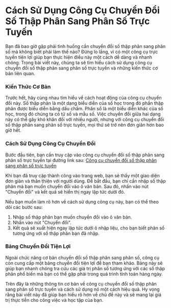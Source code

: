 Cách Sử Dụng Công Cụ Chuyển Đổi Số Thập Phân Sang Phân Số Trực Tuyến
====================================================================

Bạn đã bao giờ gặp phải tình huống cần chuyển đổi số thập phân sang phân số mà không biết phải làm thế nào? Đừng lo lắng, vì có một công cụ trực tuyến tiện lợi giúp bạn thực hiện điều này một cách dễ dàng và nhanh chóng. Trong bài viết này, chúng ta sẽ tìm hiểu cách sử dụng công cụ chuyển đổi số thập phân sang phân số trực tuyến và những kiến thức cơ bản liên quan.

### Kiến Thức Cơ Bản

Trước hết, hãy cùng nhau tìm hiểu về cách hoạt động của công cụ chuyển đổi này. Số thập phân là một dạng biểu diễn của số học trong đó phần thập phân được biểu diễn bằng dấu chấm. Phân số là một biểu diễn khác của số học, trong đó chúng ta có tử số và mẫu số. Việc chuyển đổi giữa hai dạng này có thể gây khó khăn đối với nhiều người, nhưng với công cụ chuyển đổi số thập phân sang phân số trực tuyến, mọi thứ sẽ trở nên đơn giản hơn bao giờ hết.

### Cách Sử Dụng Công Cụ Chuyển Đổi

Bước đầu tiên, bạn cần truy cập vào công cụ chuyển đổi số thập phân sang phân số trực tuyến tại đường link sau: [Công cụ chuyển đổi số thập phân sang phân số trực tuyến](https://www.onlinecalculatorsfree.com/vi/convert/decimal-to-fraction.html)

Khi bạn đã truy cập thành công vào trang web, bạn sẽ thấy một giao diện đơn giản và thân thiện với người dùng. Để bắt đầu, bạn chỉ cần nhập số thập phân mà bạn muốn chuyển đổi vào ô văn bản. Sau đó, nhấn vào nút "Chuyển đổi" và kết quả sẽ hiển thị ngay lập tức dưới đó.

Nếu bạn muốn làm rõ hơn về cách sử dụng công cụ này, bạn có thể theo dõi các bước sau:

1. Nhập số thập phân bạn muốn chuyển đổi vào ô văn bản.
2. Nhấn vào nút "Chuyển đổi".
3. Kết quả sẽ xuất hiện ngay lập tức dưới ô nhập liệu, cho bạn biết phân số tương ứng với số thập phân bạn đã nhập.

### Bảng Chuyển Đổi Tiện Lợi

Ngoài chức năng cơ bản chuyển đổi số thập phân sang phân số, công cụ còn cung cấp một bảng chuyển đổi tiện lợi để bạn tham khảo. Bảng này sẽ giúp bạn nhanh chóng tra cứu các giá trị phân số tương ứng với các số thập phân phổ biến mà bạn có thể gặp phải trong quá trình tính toán hàng ngày.

Trên đây là những thông tin cơ bản về công cụ chuyển đổi số thập phân sang phân số trực tuyến và cách sử dụng nó một cách hiệu quả. Hy vọng rằng bài viết này đã giúp bạn hiểu rõ hơn về chủ đề này và sẽ mang lại giá trị thực tiễn cho công việc và học tập của bạn.